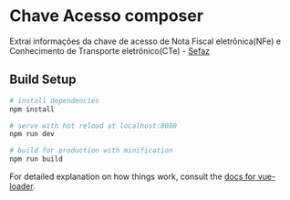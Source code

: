 # Chave Acesso composer
Extrai informações da chave de acesso de Nota Fiscal eletrônica(NFe) e Conhecimento de Transporte eletrônico(CTe) - [Sefaz](http://www.nfe.fazenda.gov.br)

## Build Setup

``` bash
# install dependencies
npm install

# serve with hot reload at localhost:8080
npm run dev

# build for production with minification
npm run build
```

For detailed explanation on how things work, consult the [docs for vue-loader](http://vuejs.github.io/vue-loader).
